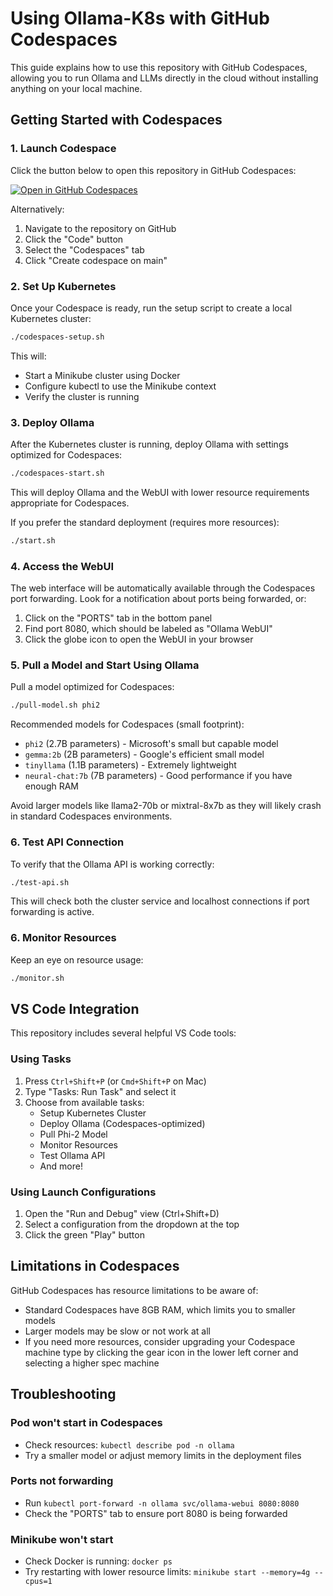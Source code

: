 # Using Ollama-K8s with GitHub Codespaces

This guide explains how to use this repository with GitHub Codespaces, allowing you to run Ollama and LLMs directly in the cloud without installing anything on your local machine.

## Getting Started with Codespaces

### 1. Launch Codespace

Click the button below to open this repository in GitHub Codespaces:

[![Open in GitHub Codespaces](https://github.com/codespaces/badge.svg)](https://codespaces.new/idvoretskyi/ollama-k8s)

Alternatively:
1. Navigate to the repository on GitHub
2. Click the "Code" button
3. Select the "Codespaces" tab
4. Click "Create codespace on main"

### 2. Set Up Kubernetes

Once your Codespace is ready, run the setup script to create a local Kubernetes cluster:

```bash
./codespaces-setup.sh
```

This will:
- Start a Minikube cluster using Docker
- Configure kubectl to use the Minikube context
- Verify the cluster is running

### 3. Deploy Ollama

After the Kubernetes cluster is running, deploy Ollama with settings optimized for Codespaces:

```bash
./codespaces-start.sh
```

This will deploy Ollama and the WebUI with lower resource requirements appropriate for Codespaces.

If you prefer the standard deployment (requires more resources):

```bash
./start.sh
```

### 4. Access the WebUI

The web interface will be automatically available through the Codespaces port forwarding. Look for a notification about ports being forwarded, or:

1. Click on the "PORTS" tab in the bottom panel
2. Find port 8080, which should be labeled as "Ollama WebUI"
3. Click the globe icon to open the WebUI in your browser

### 5. Pull a Model and Start Using Ollama

Pull a model optimized for Codespaces:

```bash
./pull-model.sh phi2
```

Recommended models for Codespaces (small footprint):
- `phi2` (2.7B parameters) - Microsoft's small but capable model
- `gemma:2b` (2B parameters) - Google's efficient small model
- `tinyllama` (1.1B parameters) - Extremely lightweight
- `neural-chat:7b` (7B parameters) - Good performance if you have enough RAM

Avoid larger models like llama2-70b or mixtral-8x7b as they will likely crash in standard Codespaces environments.

### 6. Test API Connection

To verify that the Ollama API is working correctly:

```bash
./test-api.sh
```

This will check both the cluster service and localhost connections if port forwarding is active.

### 6. Monitor Resources

Keep an eye on resource usage:

```bash
./monitor.sh
```

## VS Code Integration

This repository includes several helpful VS Code tools:

### Using Tasks

1. Press `Ctrl+Shift+P` (or `Cmd+Shift+P` on Mac)
2. Type "Tasks: Run Task" and select it
3. Choose from available tasks:
   - Setup Kubernetes Cluster
   - Deploy Ollama (Codespaces-optimized)
   - Pull Phi-2 Model
   - Monitor Resources
   - Test Ollama API
   - And more!

### Using Launch Configurations

1. Open the "Run and Debug" view (Ctrl+Shift+D)
2. Select a configuration from the dropdown at the top
3. Click the green "Play" button

## Limitations in Codespaces

GitHub Codespaces has resource limitations to be aware of:
- Standard Codespaces have 8GB RAM, which limits you to smaller models
- Larger models may be slow or not work at all
- If you need more resources, consider upgrading your Codespace machine type by clicking the gear icon in the lower left corner and selecting a higher spec machine

## Troubleshooting

### Pod won't start in Codespaces
- Check resources: `kubectl describe pod -n ollama`
- Try a smaller model or adjust memory limits in the deployment files

### Ports not forwarding
- Run `kubectl port-forward -n ollama svc/ollama-webui 8080:8080`
- Check the "PORTS" tab to ensure port 8080 is being forwarded

### Minikube won't start
- Check Docker is running: `docker ps`
- Try restarting with lower resource limits: `minikube start --memory=4g --cpus=1`
